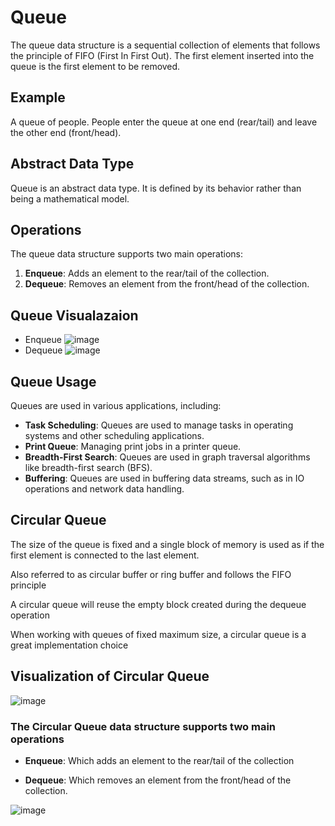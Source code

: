 # Queue

The queue data structure is a sequential collection of elements that follows the principle of FIFO (First In First Out). The first element inserted into the queue is the first element to be removed.

## Example

A queue of people. People enter the queue at one end (rear/tail) and leave the other end (front/head).

## Abstract Data Type

Queue is an abstract data type. It is defined by its behavior rather than being a mathematical model.

## Operations

The queue data structure supports two main operations:
1. **Enqueue**: Adds an element to the rear/tail of the collection.
2. **Dequeue**: Removes an element from the front/head of the collection.

## Queue Visualazaion
- Enqueue
    ![image](https://github.com/user-attachments/assets/108b1494-09d7-4ad4-b641-cd333515b671)
- Dequeue
    ![image](https://github.com/user-attachments/assets/a3b376c0-c1e9-48dc-9469-aab3bfc5d56f)



## Queue Usage

Queues are used in various applications, including:
- **Task Scheduling**: Queues are used to manage tasks in operating systems and other scheduling applications.
- **Print Queue**: Managing print jobs in a printer queue.
- **Breadth-First Search**: Queues are used in graph traversal algorithms like breadth-first search (BFS).
- **Buffering**: Queues are used in buffering data streams, such as in IO operations and network data handling.


## Circular Queue

The size of the queue is fixed and a single block of memory is used as if the first element is connected to the last element.

Also referred to as circular buffer or ring buffer and follows the FIFO
principle

A circular queue will reuse the empty block created during the dequeue operation

When working with queues of fixed maximum size, a circular queue is a great implementation choice

## Visualization of Circular Queue
 ![image](https://github.com/user-attachments/assets/4ff869ea-eb21-4c83-9fa1-e00ce96e9f0d)

### The Circular Queue data structure supports two main operations
- **Enqueue**: Which adds an element to the rear/tail of the collection

- **Dequeue**: Which removes an element from the front/head of the collection.
  
 ![image](https://github.com/user-attachments/assets/0836b308-f763-4175-8647-e6d8d5822c1b)







